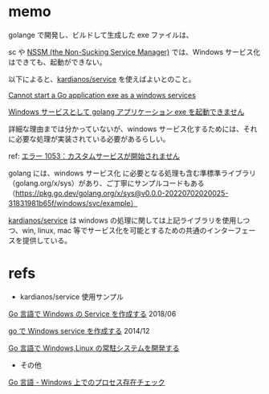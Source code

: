 # memo

golange で開発し、ビルドして生成した exe ファイルは、

sc や [NSSM (the Non-Sucking Service Manager)](http://nssm.cc/) では、Windows サービス化はできても、起動ができない。

以下によると、[kardianos/service](https://github.com/percona/kardianos-service) を使えばよいとのこと。

[Cannot start a Go application exe as a windows services](https://stackoverflow.com/questions/35605238/cannot-start-a-go-application-exe-as-a-windows-services?newreg=af7591295de54a9d9525272feac3c9e9&answertab=createdasc#tab-top)

[Windows サービスとして golang アプリケーション exe を起動できません](https://www.web-dev-qa-db-ja.com/ja/windows/windows%E3%82%B5%E3%83%BC%E3%83%93%E3%82%B9%E3%81%A8%E3%81%97%E3%81%A6golang%E3%82%A2%E3%83%97%E3%83%AA%E3%82%B1%E3%83%BC%E3%82%B7%E3%83%A7%E3%83%B3exe%E3%82%92%E8%B5%B7%E5%8B%95%E3%81%A7%E3%81%8D%E3%81%BE%E3%81%9B%E3%82%93/823916534/amp/)

詳細な理由までは分かっていないが、windows サービス化するためには、それに必要な処理が実装されている必要があるらしい。

ref: [エラー 1053：カスタムサービスが開始されません](https://answers.microsoft.com/en-us/windows/forum/all/error-1053-custom-service-does-not-start/810fcf93-0cca-43cd-9e71-9050e7ee80ed)

golang には、windows サービス化 に必要となる処理も含む準標準ライブラリ（golang.org/x/sys）があり、ご丁寧にサンプルコードもある（https://pkg.go.dev/golang.org/x/sys@v0.0.0-20220702020025-31831981b65f/windows/svc/example）

[kardianos/service](https://github.com/percona/kardianos-service) は windows の処理に関しては上記ライブラリを使用しつつ、win, linux, mac 等でサービス化を可能とするための共通のインターフェースを提供している。

# refs

- kardianos/service 使用サンプル

[Go 言語で Windows の Service を作成する](https://qiita.com/mako2kano/items/70e893b6c0fe178d5239) 2018/06

[go で Windows service を作成する](https://qiita.com/yamasaki-masahide/items/c60e49a908c7927ca600) 2014/12

[Go 言語で Windows,Linux の常駐システムを開発する](https://tech-blog.optim.co.jp/entry/2022/04/28/100000)

- その他

[Go 言語 - Windows 上でのプロセス存在チェック](https://blog.y-yuki.net/entry/2018/08/03/000000)
